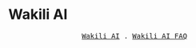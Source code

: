 # Wakili AI

<p align="center">
  <samp>
    <a href="https://mwakili.com">Wakili AI</a> .
  <a href="https://mwakili.com/faq">Wakili AI FAQ</a> 
  </samp>
</p>


